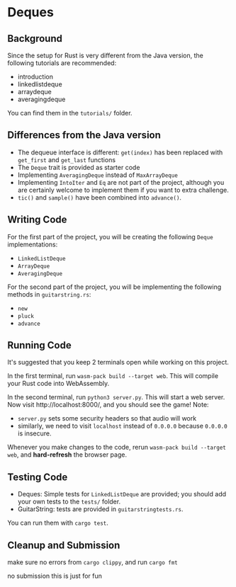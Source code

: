 # Deques

## Background

Since the setup for Rust is very different from the Java version, the following tutorials are recommended:
 - introduction
 - linkedlistdeque
 - arraydeque
 - averagingdeque

You can find them in the `tutorials/` folder.

## Differences from the Java version

 - The dequeue interface is different: `get(index)` has been replaced with `get_first` and `get_last` functions
 - The `Deque` trait is provided as starter code
 - Implementing `AveragingDeque` instead of `MaxArrayDeque`
 - Implementing `IntoIter` and `Eq` are not part of the project, although you are certainly welcome to implement them if you want to extra challenge.
 - `tic()` and `sample()` have been combined into `advance()`.

## Writing Code

For the first part of the project, you will be creating the following `Deque` implementations:
 - `LinkedListDeque`
 - `ArrayDeque`
 - `AveragingDeque`

For the second part of the project, you will be implementing the following methods in `guitarstring.rs`:
 - `new`
 - `pluck`
 - `advance`

## Running Code

It's suggested that you keep 2 terminals open while working on this project.

In the first terminal, run `wasm-pack build --target web`. This will compile your Rust code into WebAssembly.

In the second terminal, run `python3 server.py`. This will start a web server. Now visit http://localhost:8000/, and you should see the game! Note:
 - `server.py` sets some security headers so that audio will work
 - similarly, we need to visit `localhost` instead of `0.0.0.0` because `0.0.0.0` is insecure.


Whenever you make changes to the code, rerun `wasm-pack build --target web`, and **hard-refresh** the browser page.

## Testing Code

 - Deques: Simple tests for `LinkedListDeque` are provided; you should add your own tests to the `tests/` folder.
 - GuitarString: tests are provided in `guitarstringtests.rs`.

You can run them with `cargo test`.

## Cleanup and Submission

make sure no errors from `cargo clippy`, and run `cargo fmt`

no submission this is just for fun
